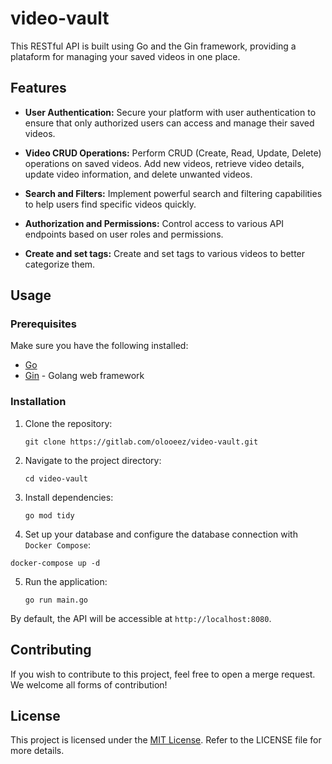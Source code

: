 #  video-vault

This RESTful API is built using Go and the Gin framework, providing a plataform for managing your saved videos in one place. 

## Features

- **User Authentication:** Secure your platform with user authentication to ensure that only authorized users can access and manage their saved videos.

- **Video CRUD Operations:** Perform CRUD (Create, Read, Update, Delete) operations on saved videos. Add new videos, retrieve video details, update video information, and delete unwanted videos.

- **Search and Filters:** Implement powerful search and filtering capabilities to help users find specific videos quickly.

- **Authorization and Permissions:** Control access to various API endpoints based on user roles and permissions.

- **Create and set tags:** Create and set tags to various videos to better categorize them.

## Usage

### Prerequisites

Make sure you have the following installed:

- [Go](https://golang.org/dl/)
- [Gin](https://github.com/gin-gonic/gin) - Golang web framework

### Installation

1. Clone the repository:

   ```
   git clone https://gitlab.com/olooeez/video-vault.git
   ```

2. Navigate to the project directory:

   ```
   cd video-vault
   ```

3. Install dependencies:

   ```
   go mod tidy
   ```

4. Set up your database and configure the database connection with `Docker Compose`:
  ```
  docker-compose up -d
  ```

5. Run the application:

   ```
   go run main.go
   ```

By default, the API will be accessible at `http://localhost:8080`.

## Contributing

If you wish to contribute to this project, feel free to open a merge request. We welcome all forms of contribution!

## License

This project is licensed under the [MIT License](https://gitlab.com/olooeez/video-vault/-/blob/main/LICENSE). Refer to the LICENSE file for more details.
